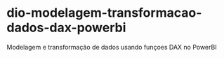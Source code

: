 # dio-modelagem-transformacao-dados-dax-powerbi
Modelagem e transformação de dados usando funçoes DAX no PowerBI
